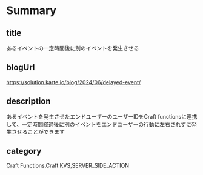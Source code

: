# Summary

## title

あるイベントの一定時間後に別のイベントを発生させる

## blogUrl

https://solution.karte.io/blog/2024/06/delayed-event/

## description

あるイベントを発生させたエンドユーザーのユーザーIDをCraft functionsに連携して、一定時間経過後に別のイベントをエンドユーザーの行動に左右されずに発生させることができます

## category

Craft Functions,Craft KVS,SERVER_SIDE_ACTION
